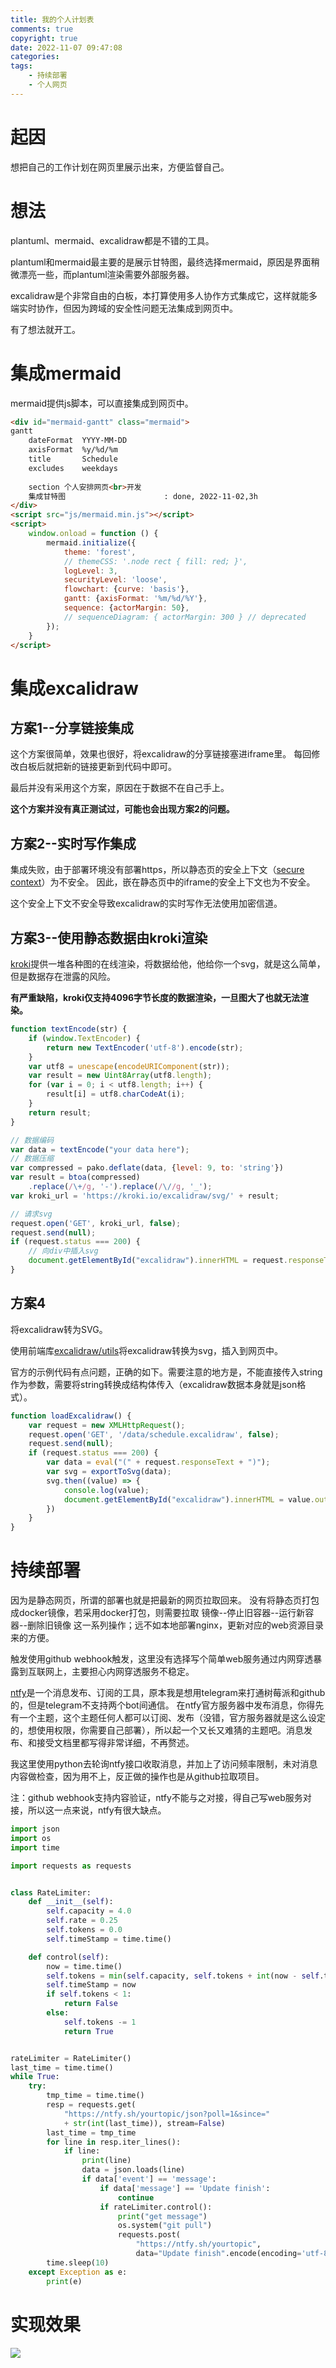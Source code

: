 ```yaml
---
title: 我的个人计划表
comments: true
copyright: true
date: 2022-11-07 09:47:08
categories:
tags:
	- 持续部署
    - 个人网页
---
```


# 起因
想把自己的工作计划在网页里展示出来，方便监督自己。

# 想法
plantuml、mermaid、excalidraw都是不错的工具。

plantuml和mermaid最主要的是展示甘特图，最终选择mermaid，原因是界面稍微漂亮一些，而plantuml渲染需要外部服务器。

excalidraw是个非常自由的白板，本打算使用多人协作方式集成它，这样就能多端实时协作，但因为跨域的安全性问题无法集成到网页中。

有了想法就开工。

# 集成mermaid
mermaid提供js脚本，可以直接集成到网页中。

``` html
<div id="mermaid-gantt" class="mermaid">
gantt
    dateFormat  YYYY-MM-DD
    axisFormat  %y/%d/%m
    title       Schedule
    excludes    weekdays
    
    section 个人安排网页<br>开发
    集成甘特图                      : done, 2022-11-02,3h
</div>
<script src="js/mermaid.min.js"></script>
<script>
    window.onload = function () {
        mermaid.initialize({
            theme: 'forest',
            // themeCSS: '.node rect { fill: red; }',
            logLevel: 3,
            securityLevel: 'loose',
            flowchart: {curve: 'basis'},
            gantt: {axisFormat: '%m/%d/%Y'},
            sequence: {actorMargin: 50},
            // sequenceDiagram: { actorMargin: 300 } // deprecated
        });
    }
</script>
```

# 集成excalidraw
## 方案1--分享链接集成
这个方案很简单，效果也很好，将excalidraw的分享链接塞进iframe里。
每回修改白板后就把新的链接更新到代码中即可。

最后并没有采用这个方案，原因在于数据不在自己手上。

**这个方案并没有真正测试过，可能也会出现方案2的问题。**

## 方案2--实时写作集成
集成失败，由于部署环境没有部署https，所以静态页的安全上下文（[secure context](https://w3c.github.io/webappsec-secure-contexts/)）为不安全。
因此，嵌在静态页中的iframe的安全上下文也为不安全。

这个安全上下文不安全导致excalidraw的实时写作无法使用加密信道。

## 方案3--使用静态数据由kroki渲染
[kroki](https://kroki.io/)提供一堆各种图的在线渲染，将数据给他，他给你一个svg，就是这么简单，但是数据存在泄露的风险。

**有严重缺陷，kroki仅支持4096字节长度的数据渲染，一旦图大了也就无法渲染。**

``` javascript
function textEncode(str) {
    if (window.TextEncoder) {
        return new TextEncoder('utf-8').encode(str);
    }
    var utf8 = unescape(encodeURIComponent(str));
    var result = new Uint8Array(utf8.length);
    for (var i = 0; i < utf8.length; i++) {
        result[i] = utf8.charCodeAt(i);
    }
    return result;
}

// 数据编码
var data = textEncode("your data here");
// 数据压缩
var compressed = pako.deflate(data, {level: 9, to: 'string'})
var result = btoa(compressed)
    .replace(/\+/g, '-').replace(/\//g, '_');
var kroki_url = 'https://kroki.io/excalidraw/svg/' + result;

// 请求svg
request.open('GET', kroki_url, false);
request.send(null);
if (request.status === 200) {
	// 向div中插入svg
	document.getElementById("excalidraw").innerHTML = request.responseText;
}
```

## 方案4
将excalidraw转为SVG。

使用前端库[excalidraw/utils](https://www.npmjs.com/package/@excalidraw/utils)将excalidraw转换为svg，插入到网页中。

官方的示例代码有点问题，正确的如下。需要注意的地方是，不能直接传入string作为参数，需要将string转换成结构体传入（excalidraw数据本身就是json格式）。
```javascript
function loadExcalidraw() {
    var request = new XMLHttpRequest();
    request.open('GET', '/data/schedule.excalidraw', false);
    request.send(null);
    if (request.status === 200) {
        var data = eval("(" + request.responseText + ")");
        var svg = exportToSvg(data);
        svg.then((value) => {
            console.log(value);
            document.getElementById("excalidraw").innerHTML = value.outerHTML;
        })
    }
}
```

# 持续部署
因为是静态网页，所谓的部署也就是把最新的网页拉取回来。
没有将静态页打包成docker镜像，若采用docker打包，则需要拉取 镜像--停止旧容器--运行新容器--删除旧镜像 这一系列操作；远不如本地部署nginx，更新对应的web资源目录来的方便。

触发使用github webhook触发，这里没有选择写个简单web服务通过内网穿透暴露到互联网上，主要担心内网穿透服务不稳定。

[ntfy](https://ntfy.sh/)是一个消息发布、订阅的工具，原本我是想用telegram来打通树莓派和github的，但是telegram不支持两个bot间通信。
在ntfy官方服务器中发布消息，你得先有一个主题，这个主题任何人都可以订阅、发布（没错，官方服务器就是这么设定的，想使用权限，你需要自己部署），所以起一个又长又难猜的主题吧。消息发布、和接受文档里都写得非常详细，不再赘述。

我这里使用python去轮询ntfy接口收取消息，并加上了访问频率限制，未对消息内容做检查，因为用不上，反正做的操作也是从github拉取项目。

注：github webhook支持内容验证，ntfy不能与之对接，得自己写web服务对接，所以这一点来说，ntfy有很大缺点。

``` python
import json
import os
import time

import requests as requests


class RateLimiter:
    def __init__(self):
        self.capacity = 4.0
        self.rate = 0.25
        self.tokens = 0.0
        self.timeStamp = time.time()

    def control(self):
        now = time.time()
        self.tokens = min(self.capacity, self.tokens + int(now - self.timeStamp) * self.rate)
        self.timeStamp = now
        if self.tokens < 1:
            return False
        else:
            self.tokens -= 1
            return True


rateLimiter = RateLimiter()
last_time = time.time()
while True:
    try:
        tmp_time = time.time()
        resp = requests.get(
            "https://ntfy.sh/yourtopic/json?poll=1&since="
            + str(int(last_time)), stream=False)
        last_time = tmp_time
        for line in resp.iter_lines():
            if line:
                print(line)
                data = json.loads(line)
                if data['event'] == 'message':
                    if data['message'] == 'Update finish':
                        continue
                    if rateLimiter.control():
                        print("get message")
                        os.system("git pull")
                        requests.post(
                            "https://ntfy.sh/yourtopic",
                            data="Update finish".encode(encoding='utf-8'))
        time.sleep(10)
    except Exception as e:
        print(e)
```

# 实现效果
![](https://raw.githubusercontent.com/gomi1992/blog_images/main/img/202211081623858.png)
